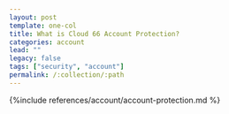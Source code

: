```yaml
---
layout: post
template: one-col
title: What is Cloud 66 Account Protection?
categories: account
lead: ""
legacy: false
tags: ["security", "account"]
permalink: /:collection/:path
---
```



{%include references/account/account-protection.md %}
